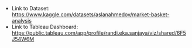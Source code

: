 - Link to Dataset: <https://www.kaggle.com/datasets/aslanahmedov/market-basket-analysis>
- Link to Tableau Dashboard: <https://public.tableau.com/app/profile/randi.eka.sanjaya/viz/shared/6F5J54W6M>